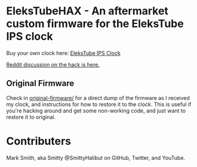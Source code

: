 # EleksTubeHAX - An aftermarket custom firmware for the EleksTube IPS clock
Buy your own clock here: [EleksTube IPS Clock](https://www.banggood.com/Pseudo-glow-Tube-Programmable-Display-IPS-Screen-RGB-Clock-Desktop-Creative-Ornaments-Digital-Clock-Colorful-LED-Picture-Display-p-1789259.html)

[Reddit discussion on the hack is here.](https://www.reddit.com/r/arduino/comments/mq5td9/hacking_the_elekstube_ips_clock_anyone_tried_it/)

## Original Firmware
Check in [original-firmware/](original-firmware/) for a direct dump of the firmware as I received my clock, and instructions for how to restore it to the clock.  This is useful if you're hacking around and get some non-working code, and just want to restore it to original.

# Contributers
Mark Smith, aka Smitty
@SmittyHalibut on GitHub, Twitter, and YouTube.


